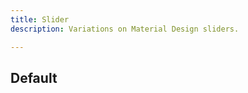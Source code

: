 ```yaml
---
title: Slider
description: Variations on Material Design sliders.

---
```


## Default

<code-preview group="default"></code-preview>
